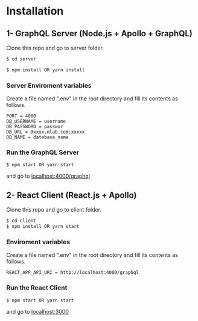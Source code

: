 # Installation
## 1- GraphQL Server (Node.js + Apollo + GraphQL)

Clone this repo and go to server folder.
```sh
$ cd server

$ npm install OR yarn install
```

### Server Enviroment variables

Create a file named ".env" in the root directory and fill its contents as follows.
```
PORT = 4000
DB_USERNAME = username
DB_PASSWORD = passwor
DB_URL = @xxxx.mlab.com:xxxxx
DB_NAME = datebase_name
```

### Run the GraphQL Server
```
$ npm start OR yarn start
```

and go to  [localhost:4000/graphql](http://localhost:4000/graphql)

## 2- React Client (React.js + Apollo)

Clone this repo and go to client folder.
```sh
$ cd client
$ npm install OR yarn start

```

### Enviroment variables


Create a file named ".env" in the root directory and fill its contents as follows.
```
REACT_APP_API_URI = http://localhost:4000/graphql
```
### Run the React Client
```
$ npm start OR yarn start
```

and go to  [localhost:3000](http://localhost:3000/)